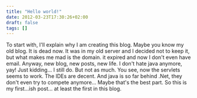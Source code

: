 ```yaml
---
title: "Hello world!"
date: 2012-03-23T17:30:26+02:00
draft: false
tags: []
---
```


To start with, I'll explain why I am creating this blog. Maybe you know my old blog. It is dead now.
It was in my old server and I decided not to keep it, but what makes me mad is the domain. it expired and now I don't even have email.
Anyway, new blog, new posts, new life.
I don't hate java anymore, yay!
Just kidding... I still do.
But not as much.
You see, now the servlets seems to work. The IDEs are decent. And java is so far behind .Net, they don't even try to compete anymore... Maybe that's the best part.
So this is my first...ish post... at least the first in this blog.
